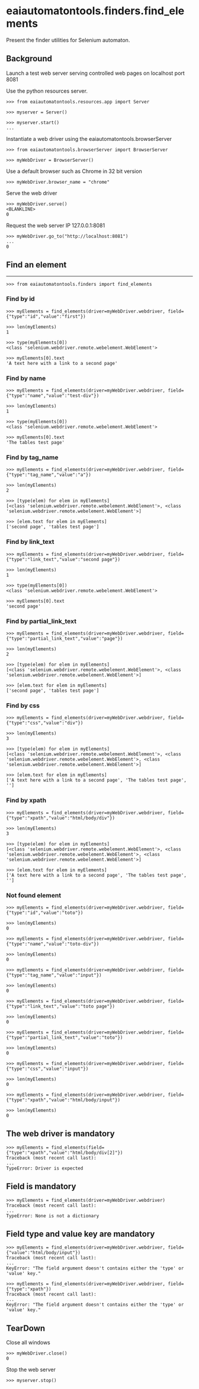 # eaiautomatontools.finders.find_elements

Present the finder utilities for Selenium automaton.


## Background

Launch a test web server serving controlled web pages on localhost port 8081

Use the python resources server.

    >>> from eaiautomatontools.resources.app import Server

    >>> myserver = Server()

    >>> myserver.start()
    ...

Instantiate a web driver using the eaiautomatontools.browserServer

    >>> from eaiautomatontools.browserServer import BrowserServer

    >>> myWebDriver = BrowserServer()

Use a default browser such as Chrome in 32 bit version

    >>> myWebDriver.browser_name = "chrome"

Serve the web driver

    >>> myWebDriver.serve()
    <BLANKLINE>
    0
  
  

Request the web server IP 127.0.0.1:8081

    >>> myWebDriver.go_to("http://localhost:8081")
    ...
    0

## Find an element
--------------------------
    >>> from eaiautomatontools.finders import find_elements

### Find by id
    >>> myElements = find_elements(driver=myWebDriver.webdriver, field={"type":"id","value":"first"})

    >>> len(myElements)
    1

    >>> type(myElements[0])
    <class 'selenium.webdriver.remote.webelement.WebElement'>

    >>> myElements[0].text
    'A text here with a link to a second page'

### Find by name
    >>> myElements = find_elements(driver=myWebDriver.webdriver, field={"type":"name","value":"test-div"})

    >>> len(myElements)
    1

    >>> type(myElements[0])
    <class 'selenium.webdriver.remote.webelement.WebElement'>

    >>> myElements[0].text
    'The tables test page'

### Find by tag_name
    >>> myElements = find_elements(driver=myWebDriver.webdriver, field={"type":"tag_name","value":"a"})

    >>> len(myElements)
    2

    >>> [type(elem) for elem in myElements]
    [<class 'selenium.webdriver.remote.webelement.WebElement'>, <class 'selenium.webdriver.remote.webelement.WebElement'>]

    >>> [elem.text for elem in myElements]
    ['second page', 'tables test page']

### Find by link_text
    >>> myElements = find_elements(driver=myWebDriver.webdriver, field={"type":"link_text","value":"second page"})

    >>> len(myElements)
    1

    >>> type(myElements[0])
    <class 'selenium.webdriver.remote.webelement.WebElement'>

    >>> myElements[0].text
    'second page'

### Find by partial_link_text
    >>> myElements = find_elements(driver=myWebDriver.webdriver, field={"type":"partial_link_text","value":"page"})

    >>> len(myElements)
    2

    >>> [type(elem) for elem in myElements]
    [<class 'selenium.webdriver.remote.webelement.WebElement'>, <class 'selenium.webdriver.remote.webelement.WebElement'>]

    >>> [elem.text for elem in myElements]
    ['second page', 'tables test page']

### Find by css
    >>> myElements = find_elements(driver=myWebDriver.webdriver, field={"type":"css","value":"div"})

    >>> len(myElements)
    3

    >>> [type(elem) for elem in myElements]
    [<class 'selenium.webdriver.remote.webelement.WebElement'>, <class 'selenium.webdriver.remote.webelement.WebElement'>, <class 'selenium.webdriver.remote.webelement.WebElement'>]

    >>> [elem.text for elem in myElements]
    ['A text here with a link to a second page', 'The tables test page', '']

### Find by xpath
    >>> myElements = find_elements(driver=myWebDriver.webdriver, field={"type":"xpath","value":"html/body/div"})

    >>> len(myElements)
    3

    >>> [type(elem) for elem in myElements]
    [<class 'selenium.webdriver.remote.webelement.WebElement'>, <class 'selenium.webdriver.remote.webelement.WebElement'>, <class 'selenium.webdriver.remote.webelement.WebElement'>]

    >>> [elem.text for elem in myElements]
    ['A text here with a link to a second page', 'The tables test page', '']


### Not found element

    >>> myElements = find_elements(driver=myWebDriver.webdriver, field={"type":"id","value":"toto"})

    >>> len(myElements)
    0

    >>> myElements = find_elements(driver=myWebDriver.webdriver, field={"type":"name","value":"toto-div"})

    >>> len(myElements)
    0

    >>> myElements = find_elements(driver=myWebDriver.webdriver, field={"type":"tag_name","value":"input"})

    >>> len(myElements)
    0

    >>> myElements = find_elements(driver=myWebDriver.webdriver, field={"type":"link_text","value":"toto page"})

    >>> len(myElements)
    0

    >>> myElements = find_elements(driver=myWebDriver.webdriver, field={"type":"partial_link_text","value":"toto"})

    >>> len(myElements)
    0

    >>> myElements = find_elements(driver=myWebDriver.webdriver, field={"type":"css","value":"input"})

    >>> len(myElements)
    0

    >>> myElements = find_elements(driver=myWebDriver.webdriver, field={"type":"xpath","value":"html/body/input"})

    >>> len(myElements)
    0

## The web driver is mandatory

    >>> myElements = find_elements(field={"type":"xpath","value":"html/body/div[2]"})
    Traceback (most recent call last):
    ...
    TypeError: Driver is expected

## Field is mandatory

    >>> myElements = find_elements(driver=myWebDriver.webdriver)
    Traceback (most recent call last):
    ...
    TypeError: None is not a dictionary

## Field type and value key are mandatory
    >>> myElements = find_elements(driver=myWebDriver.webdriver, field={"value":"html/body/input"})
    Traceback (most recent call last):
    ...
    KeyError: "The field argument doesn't contains either the 'type' or 'value' key."

    >>> myElements = find_elements(driver=myWebDriver.webdriver, field={"type":"xpath"})
    Traceback (most recent call last):
    ...
    KeyError: "The field argument doesn't contains either the 'type' or 'value' key."

## TearDown

Close all windows

    >>> myWebDriver.close()
    0

Stop the web server

    >>> myserver.stop()

